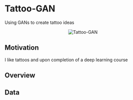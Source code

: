 # Tattoo-GAN
Using GANs to create tattoo ideas



<p align="center">
  <img src="https://github.com/silkdom/Tattoo-GAN/blob/master/img/Tattoo-GAN.gif?raw=true" alt="Tattoo-GAN"/>
</p>

## Motivation 

I like tattoos and upon completion of a deep learning course 

## Overview

## Data




